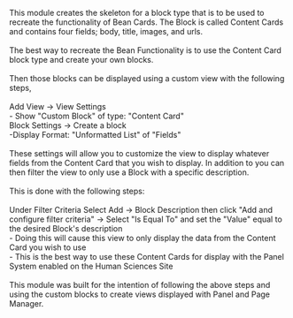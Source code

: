 This module creates the skeleton for a block type that is to be used to recreate the functionality of Bean Cards. The Block is called Content Cards and contains four fields; body, title, images, and urls. 
<br/>
<br/>
The best way to recreate the Bean Functionality is to use the Content Card block type and create your own blocks.
<br/>
<br/>
Then those blocks can be displayed using a custom view with the following steps,
<br/>
<br/>
	Add View -> View Settings
	<br/>
		- Show "Custom Block" of type: "Content Card"
	<br/>
	Block Settings -> Create a block
	<br/>
		-Display Format: "Unformatted List" of "Fields"
	<br/>
	<br/>
These settings will allow you to customize the view to display whatever fields from the Content Card that you wish to display. In addition to you can then filter the view to only use a Block with a specific description.
<br/>
<br/>
This is done with the following steps:
<br/>
<br/>
	Under Filter Criteria Select Add -> Block Description then click "Add and configure filter criteria" -> Select "Is Equal To" and set the "Value" equal to the desired Block's description
<br/>
		- Doing this will cause this view to only display the data from the Content Card you wish to use
<br/>
		- This is the best way to use these Content Cards for display with the Panel System enabled on the Human Sciences Site
<br/>
<br/>
This module was built for the intention of following the above steps and using the custom blocks to create views displayed with Panel and Page Manager.
